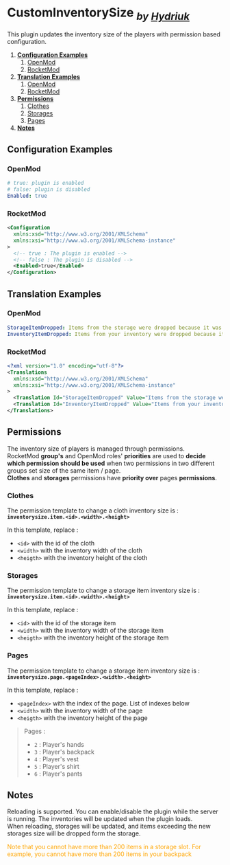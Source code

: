 <link rel="stylesheet" href="C:\Users\Antonin\Documents\_workspace\Unturned\Projects\vscode-hydriuk.css"></link>
<style>
    @media print {
        @page { margin: 0; size: 28cm 58cm; }
        body { margin: 0.2cm; }
    }
</style>

# **CustomInventorySize** <sub>*by [Hydriuk](https://github.com/Hydriuk)*</sub>

This plugin updates the inventory size of the players with permission based configuration.

1. [**Configuration Examples**](#configuration-examples)
   1. [OpenMod](#openmod)
   2. [RocketMod](#rocketmod)
2. [**Translation Examples**](#translation-examples)
   1. [OpenMod](#openmod-1)
   2. [RocketMod](#rocketmod-1)
3. [**Permissions**](#permissions)
   1. [Clothes](#clothes)
   2. [Storages](#storages)
   3. [Pages](#pages)
4. [**Notes**](#notes)


## **Configuration Examples**
### **OpenMod**
```yaml
# true: plugin is enabled
# false: plugin is disabled
Enabled: true
```

### **RocketMod**
```xml
<Configuration 
  xmlns:xsd="http://www.w3.org/2001/XMLSchema" 
  xmlns:xsi="http://www.w3.org/2001/XMLSchema-instance"
>
  <!-- true : The plugin is enabled -->
  <!-- false : The plugin is disabled -->
  <Enabled>true</Enabled>
</Configuration>
```

## **Translation Examples**
### **OpenMod**
```yaml
StorageItemDropped: Items from the storage were dropped because it was resized
InventoryItemDropped: Items from your inventory were dropped because it was resized
```
### **RocketMod**
```xml
<?xml version="1.0" encoding="utf-8"?>
<Translations 
  xmlns:xsd="http://www.w3.org/2001/XMLSchema" 
  xmlns:xsi="http://www.w3.org/2001/XMLSchema-instance"
>
  <Translation Id="StorageItemDropped" Value="Items from the storage were dropped because it was resized" />
  <Translation Id="InventoryItemDropped" Value="Items from your inventory were dropped because it was resized" />
</Translations>
```


## **Permissions**

The inventory size of players is managed through permissions.  
RocketMod **group's** and OpenMod roles' **priorities** are used to **decide which permission should be used** when two permissions in two different groups set size of the same item / page.  
**Clothes** and **storages** permissions have **priority over** pages **permissions**.

### **Clothes**
The permission template to change a cloth inventory size is : **`inventorysize.item.<id>.<width>.<height>`**

In this template, replace :
- `<id>` with the id of the cloth
- `<width>` with the inventory width of the cloth
- `<heigth>` with the inventory height of the cloth

### **Storages**
The permission template to change a storage item inventory size is : **`inventorysize.item.<id>.<width>.<height>`**

In this template, replace :
- `<id>` with the id of the storage item
- `<width>` with the inventory width of the storage item
- `<heigth>` with the inventory height of the storage item

### **Pages**
The permission template to change a storage item inventory size is : **`inventorysize.page.<pageIndex>.<width>.<height>`**

In this template, replace :
- `<pageIndex>` with the index of the page. List of indexes below
- `<width>` with the inventory width of the page
- `<heigth>` with the inventory height of the page

> Pages : 
> - `2` : Player's hands
> - `3` : Player's backpack
> - `4` : Player's vest
> - `5` : Player's shirt
> - `6` : Player's pants

## **Notes**

Reloading is supported. You can enable/disable the plugin while the server is running. The inventories will be updated when the plugin loads.  
When reloading, storages will be updated, and items exceeding the new storages size will be dropped form the storage.

<font color="orange">Note that you cannot have more than 200 items in a storage slot. For example, you cannot have more than 200 items in your backpack</font>